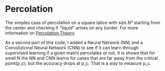 # Percolation 

The simples case of percolation on a square latice with size N² starting from the center and checking if "liquid" arives on any border. For more information on [Percolation Theory](https://en.wikipedia.org/wiki/Percolation_theory).


As a second part of this code, I added a Neural Network (NN) and a Convolutional Neural Network (CNN) to see if it can learn through supervised learning if a given matrix percolates or not. It is shown that for small N the NN and CNN learns for cases that are far away from the critical point(p_c), but the accuracy drops at p_c. That is a way to measure p_c.
